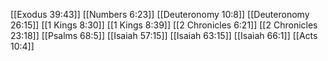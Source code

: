 [[Exodus 39:43]]
[[Numbers 6:23]]
[[Deuteronomy 10:8]]
[[Deuteronomy 26:15]]
[[1 Kings 8:30]]
[[1 Kings 8:39]]
[[2 Chronicles 6:21]]
[[2 Chronicles 23:18]]
[[Psalms 68:5]]
[[Isaiah 57:15]]
[[Isaiah 63:15]]
[[Isaiah 66:1]]
[[Acts 10:4]]

